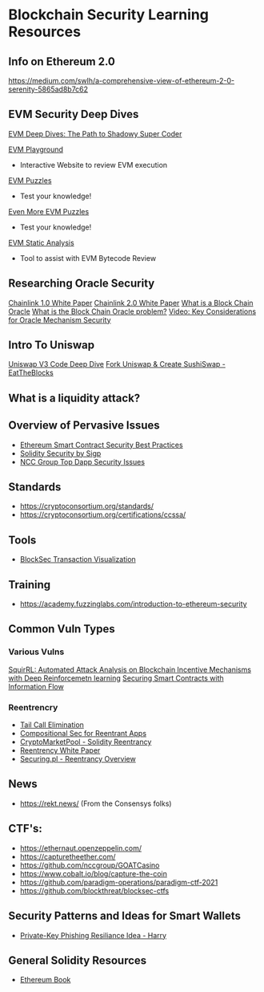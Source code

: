 # Blockchain Security Learning Resources

## Info on Ethereum 2.0
https://medium.com/swlh/a-comprehensive-view-of-ethereum-2-0-serenity-5865ad8b7c62

## EVM Security Deep Dives
[EVM Deep Dives: The Path to Shadowy Super Coder](https://noxx.substack.com/p/evm-deep-dives-the-path-to-shadowy?s=r)

[EVM Playground](https://www.evm.codes/playground)
- Interactive Website to review EVM execution

[EVM Puzzles](https://github.com/fvictorio/evm-puzzles)
- Test your knowledge!

[Even More EVM Puzzles](https://github.com/daltyboy11/more-evm-puzzles#readme)
- Test your knowledge!

[EVM Static Analysis](https://github.com/crytic/rattle)
- Tool to assist with EVM Bytecode Review

## Researching Oracle Security 
[Chainlink 1.0 White Paper](https://research.chain.link/whitepaper-v1.pdf?_ga=2.36644448.1328668382.1653585674-852367589.1653585674)
[Chainlink 2.0 White Paper](https://research.chain.link/whitepaper-v2.pdf?_ga=2.36644448.1328668382.1653585674-852367589.1653585674)
[What is a Block Chain Oracle](https://chain.link/education/blockchain-oracles?_ga=2.90581850.1328668382.1653585674-852367589.1653585674)
[What is the Block Chain Oracle problem?](https://blog.chain.link/what-is-the-blockchain-oracle-problem/?_ga=2.267389902.1328668382.1653585674-852367589.1653585674)
[Video: Key Considerations for Oracle Mechanism Security](https://www.youtube.com/watch?v=LgbCNa8yVJE)


## Intro To Uniswap
[Uniswap V3 Code Deep Dive](https://www.youtube.com/watch?v=WCLsIcjLSXc)
[Fork Uniswap & Create SushiSwap - EatTheBlocks](https://www.youtube.com/watch?v=U3fTTqHy7F4)

## What is a liquidity attack?

## Overview of Pervasive Issues
- [Ethereum Smart Contract Security Best Practices](https://consensys.github.io/smart-contract-best-practices)
- [Solidity Security by Sigp](https://github.com/sigp/solidity-security-blog)
- [NCC Group Top Dapp Security Issues](https://dasp.co/)

## Standards 
- https://cryptoconsortium.org/standards/
- https://cryptoconsortium.org/certifications/ccssa/

## Tools
- [BlockSec Transaction Visualization](https://versatile.blocksecteam.com/)

## Training
- https://academy.fuzzinglabs.com/introduction-to-ethereum-security

## Common Vuln Types

### Various Vulns
[SquirRL: Automated Attack Analysis on Blockchain Incentive Mechanisms with Deep Reinforcemetn learning](https://arxiv.org/pdf/1912.01798.pdf)
[Securing Smart Contracts with Information Flow](https://www.cs.cornell.edu/~ethan/papers/ifc-contracts-fab20.pdf)

### Reentrencry 
- [Tail Call Elimination](https://functional-programming-in-elm.netlify.app/recursion/tail-call-elimination.html)
- [Compositional Sec for Reentrant Apps](https://www.cs.cornell.edu/~ethan/papers/serif.pdf)
- [CryptoMarketPool - Solidity Reentrancy](https://cryptomarketpool.com/reentrancy-attack-in-a-solidity-smart-contract/)
- [Reentrency White Paper](https://arxiv.org/pdf/2105.02881.pdf)
- [Securing.pl - Reentrancy Overview](https://www.securing.pl/pl/reentrancy-attack-in-smart-contracts-is-it-still-a-problem/)

## News
- https://rekt.news/ (From the Consensys folks)


## CTF's:
- https://ethernaut.openzeppelin.com/
- https://capturetheether.com/
- https://github.com/nccgroup/GOATCasino
- https://www.cobalt.io/blog/capture-the-coin
- https://github.com/paradigm-operations/paradigm-ctf-2021
- https://github.com/blockthreat/blocksec-ctfs 


## Security Patterns and Ideas for Smart Wallets
- [Private-Key Phishing Resiliance Idea - Harry](https://steemit.com/ethereum/@sniko/my-attempt-to-prevent-private-key-phishing)


## General Solidity Resources
- [Ethereum Book](https://github.com/ethereumbook/ethereumbook)
